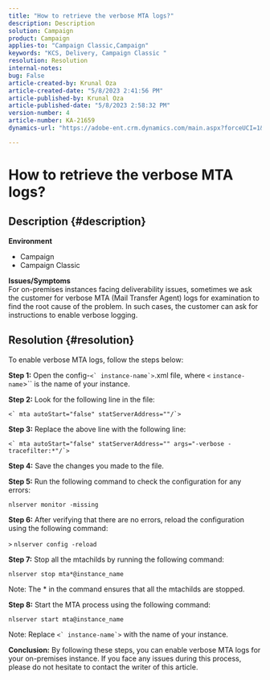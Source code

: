```yaml
---
title: "How to retrieve the verbose MTA logs?"
description: Description
solution: Campaign
product: Campaign
applies-to: "Campaign Classic,Campaign"
keywords: "KCS, Delivery, Campaign Classic "
resolution: Resolution
internal-notes: 
bug: False
article-created-by: Krunal Oza
article-created-date: "5/8/2023 2:41:56 PM"
article-published-by: Krunal Oza
article-published-date: "5/8/2023 2:58:32 PM"
version-number: 4
article-number: KA-21659
dynamics-url: "https://adobe-ent.crm.dynamics.com/main.aspx?forceUCI=1&pagetype=entityrecord&etn=knowledgearticle&id=96c23f76-aeed-ed11-8849-6045bd006268"

---
```

# How to retrieve the verbose MTA logs?

## Description {#description}

<b>Environment</b>
- Campaign
- Campaign Classic



<b>Issues/Symptoms</b><br>For on-premises instances facing deliverability issues, sometimes we ask the customer for verbose MTA (Mail Transfer Agent) logs for examination to find the root cause of the problem. In such cases, the customer can ask for instructions to enable verbose logging. 
 

## Resolution {#resolution}


To enable verbose MTA logs, follow the steps below:

<b>Step 1:</b>
 Open the config-``<` instance-name`>``.xml file, where `<` `instance-name`>`` is the name of your instance.

<b>Step 2:</b>
 Look for the following line in the file:

``<` mta autoStart="false" statServerAddress=""/`>``

<b>Step 3:</b>
 Replace the above line with the following line:

``<` mta autoStart="false" statServerAddress="" args="-verbose -tracefilter:*"/`>``

<b>Step 4:</b>
 Save the changes you made to the file.

<b>Step 5:</b>
 Run the following command to check the configuration for any errors:

`nlserver monitor -missing`

<b>Step 6:</b>
 After verifying that there are no errors, reload the configuration using the following command:

`>` `nlserver config -reload`

<b>Step 7:</b>
 Stop all the mtachilds by running the following command:

`nlserver stop mta*@instance_name`

Note: The \* in the command ensures that all the mtachilds are stopped.

<b>Step 8:</b>
 Start the MTA process using the following command:

`nlserver start mta@instance_name`

Note: Replace ``<` instance-name`>`` with the name of your instance.

<b>Conclusion:</b>
 By following these steps, you can enable verbose MTA logs for your on-premises instance. If you face any issues during this process, please do not hesitate to contact the writer of this article.
